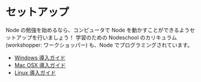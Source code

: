 # セットアップ

Node の勉強を始めるなら、コンピュータで Node を動かすことができるようセットアップを行いましょう！
学習のための Nodeschool のカリキュラム (workshopper: ワークショッパー) も、Node でプログラミングされています。

* [Windows 導入ガイド](windows.md)
* [Mac OSX 導入ガイド](osx.md)
* [Linux 導入ガイド](linux.md)
